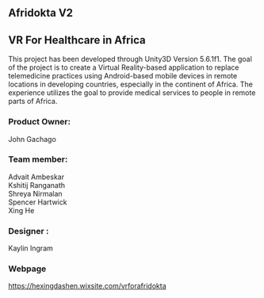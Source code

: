 ## Afridokta V2

## VR For Healthcare in Africa

This project has been developed through Unity3D Version 5.6.1f1. The goal of the project is to create a Virtual Reality-based application to replace telemedicine practices using Android-based mobile devices in remote locations in developing countries, especially in the continent of Africa. The experience utilizes the goal to provide medical services to people in remote parts of Africa.

### Product Owner:
John Gachago

### Team member:
Advait Ambeskar  
Kshitij Ranganath  
Shreya Nirmalan  
Spencer Hartwick  
Xing He

### Designer :
Kaylin Ingram

### Webpage
https://hexingdashen.wixsite.com/vrforafridokta

